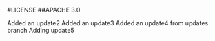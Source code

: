 #LICENSE
##APACHE 3.0

Added an update2
Added an update3
Added an update4 from updates branch
Adding update5



